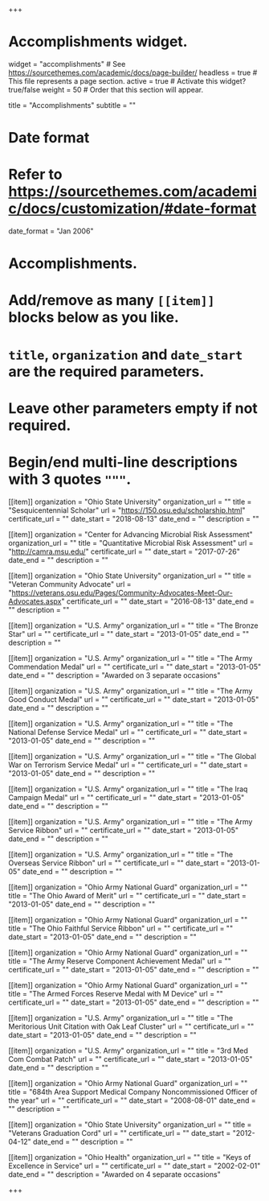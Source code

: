 +++
# Accomplishments widget.
widget = "accomplishments"  # See https://sourcethemes.com/academic/docs/page-builder/
headless = true  # This file represents a page section.
active = true  # Activate this widget? true/false
weight = 50  # Order that this section will appear.

title = "Accomplish&shy;ments"
subtitle = ""

# Date format
#   Refer to https://sourcethemes.com/academic/docs/customization/#date-format
date_format = "Jan 2006"

# Accomplishments.
#   Add/remove as many `[[item]]` blocks below as you like.
#   `title`, `organization` and `date_start` are the required parameters.
#   Leave other parameters empty if not required.
#   Begin/end multi-line descriptions with 3 quotes `"""`.

[[item]]
  organization = "Ohio State University"
  organization_url = ""
  title = "Sesquicentennial Scholar"
  url = "https://150.osu.edu/scholarship.html"
  certificate_url = ""
  date_start = "2018-08-13"
  date_end = ""
  description = ""

[[item]]
  organization = "Center for Advancing Microbial Risk Assessment"
  organization_url = ""
  title = "Quantitative Microbial Risk Assessment"
  url = "http://camra.msu.edu/"
  certificate_url = ""
  date_start = "2017-07-26"
  date_end = ""
  description = ""

[[item]]
  organization = "Ohio State University"
  organization_url = ""
  title = "Veteran Community Advocate"
  url = "https://veterans.osu.edu/Pages/Community-Advocates-Meet-Our-Advocates.aspx"
  certificate_url = ""
  date_start = "2016-08-13"
  date_end = ""
  description = ""
  
[[item]]
  organization = "U.S. Army"
  organization_url = ""
  title = "The Bronze Star"
  url = ""
  certificate_url = ""
  date_start = "2013-01-05"
  date_end = ""
  description = ""
  
[[item]]
  organization = "U.S. Army"
  organization_url = ""
  title = "The Army Commendation Medal"
  url = ""
  certificate_url = ""
  date_start = "2013-01-05"
  date_end = ""
  description = "Awarded on 3 separate occasions"
  
[[item]]
  organization = "U.S. Army"
  organization_url = ""
  title = "The Army Good Conduct Medal"
  url = ""
  certificate_url = ""
  date_start = "2013-01-05"
  date_end = ""
  description = ""
  
[[item]]
  organization = "U.S. Army"
  organization_url = ""
  title = "The National Defense Service Medal"
  url = ""
  certificate_url = ""
  date_start = "2013-01-05"
  date_end = ""
  description = ""
  
[[item]]
  organization = "U.S. Army"
  organization_url = ""
  title = "The Global War on Terrorism Service Medal"
  url = ""
  certificate_url = ""
  date_start = "2013-01-05"
  date_end = ""
  description = ""
  
[[item]]
  organization = "U.S. Army"
  organization_url = ""
  title = "The Iraq Campaign Medal"
  url = ""
  certificate_url = ""
  date_start = "2013-01-05"
  date_end = ""
  description = ""
  
[[item]]
  organization = "U.S. Army"
  organization_url = ""
  title = "The Army Service Ribbon"
  url = ""
  certificate_url = ""
  date_start = "2013-01-05"
  date_end = ""
  description = ""
  
[[item]]
  organization = "U.S. Army"
  organization_url = ""
  title = "The Overseas Service Ribbon"
  url = ""
  certificate_url = ""
  date_start = "2013-01-05"
  date_end = ""
  description = ""
  
[[item]]
  organization = "Ohio Army National Guard"
  organization_url = ""
  title = "The Ohio Award of Merit"
  url = ""
  certificate_url = ""
  date_start = "2013-01-05"
  date_end = ""
  description = ""
  
[[item]]
  organization = "Ohio Army National Guard"
  organization_url = ""
  title = "The Ohio Faithful Service Ribbon"
  url = ""
  certificate_url = ""
  date_start = "2013-01-05"
  date_end = ""
  description = ""
  
[[item]]
  organization = "Ohio Army National Guard"
  organization_url = ""
  title = "The Army Reserve Component Achievement Medal"
  url = ""
  certificate_url = ""
  date_start = "2013-01-05"
  date_end = ""
  description = ""
  
[[item]]
  organization = "Ohio Army National Guard"
  organization_url = ""
  title = "The Armed Forces Reserve Medal with M Device"
  url = ""
  certificate_url = ""
  date_start = "2013-01-05"
  date_end = ""
  description = ""  
  
[[item]]
  organization = "U.S. Army"
  organization_url = ""
  title = "The Meritorious Unit Citation with Oak Leaf Cluster"
  url = ""
  certificate_url = ""
  date_start = "2013-01-05"
  date_end = ""
  description = ""
  
[[item]]
  organization = "U.S. Army"
  organization_url = ""
  title = "3rd Med Com Combat Patch"
  url = ""
  certificate_url = ""
  date_start = "2013-01-05"
  date_end = ""
  description = ""
  
[[item]]
  organization = "Ohio Army National Guard"
  organization_url = ""
  title = "684th Area Support Medical Company Noncommissioned Officer of the year"
  url = ""
  certificate_url = ""
  date_start = "2008-08-01"
  date_end = ""
  description = ""
  
[[item]]
  organization = "Ohio State University"
  organization_url = ""
  title = "Veterans Graduation Cord"
  url = ""
  certificate_url = ""
  date_start = "2012-04-12"
  date_end = ""
  description = ""
  
[[item]]
  organization = "Ohio Health"
  organization_url = ""
  title = "Keys of Excellence in Service"
  url = ""
  certificate_url = ""
  date_start = "2002-02-01"
  date_end = ""
  description = "Awarded on 4 separate occasions"
 
+++
